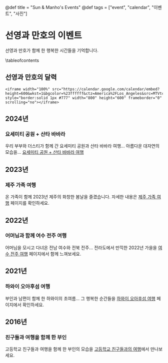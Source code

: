 @def title = "Sun & Manho's Events"
@def tags = ["event", "calendar", "이벤트", "사진"]

# 선영과 만호의 이벤트

선영과 만호가 함께 한 행복한 시간들을 기억합니다.

\tableofcontents <!-- you can use \toc as well -->

## 선영과 만호의 달력

~~~
<iframe width="100%" src="https://calendar.google.com/calendar/embed?height=600&wkst=1&bgcolor=%23ffffff&ctz=America%2FLos_Angeles&src=MTVtczV0ZTQwdHNqbTduYW9tZjM0NDMwYW9AZ3JvdXAuY2FsZW5kYXIuZ29vZ2xlLmNvbQ&color=%23E4C441" style="border:solid 1px #777" width="800" height="600" frameborder="0" scrolling="no"></iframe>
~~~

## 2024년
### 요세미티 공원 + 산타 바바라
우리 부부와 더스티가 함께 간 요세미티 공원과 산타 바바라 여행...
아름다운 대자연의 모습을... [요세미티 공원 + 산타 바바라 여행](/events/2024/Yosemite_SantaBarbara/)

## 2023년 
### 제주 가족 여행
온 가족이 함께 2023년 제주의 화창한 봄날을 즐겼습니다.
자세한 내용은 [제주 가족 여행](/events/2023/JeJuFamilyTravel/) 페이지를 확인하세요.

## 2022년
### 어머님과 함께 여수 전주 여행
어머님을 모시고 다녀온 전남 여수와 전북 전주...
전라도에서 만끽한 2022년 가을을 [여수 전주 여행](/events/2022/YeoSuJunJuTravel/) 페이지에서 함께 느껴보세요.

## 2021년
### 하와이 오아후섬 여행
부인과 남편이 함께 한 하와이의 초여름...
그 행복한 순간들을 [하와이 오아후섬 여행](/events/2021/Oahu/) 페이지에서 확인하세요.

## 2016년
### 친구들과 여행을 함께 한 부인
고등학교 친구들과 여행을 함께 한 부인의 모습을 [고등학교 친구들과의 여행](/events/2016/FriendsTravel/)에서 만나보세요.